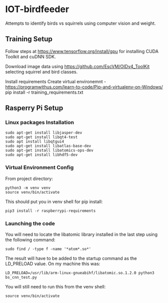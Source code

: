 # IOT-birdfeeder
Attempts to identify birds vs squirrels using computer vision and weight.

## Training Setup
Follow steps at https://www.tensorflow.org/install/gpu for installing CUDA Toolkit and cuDNN SDK.

Download image data using https://github.com/EscVM/OIDv4_ToolKit selecting squirrel and bird classes.

Install requirements
Create virtual environemnt - https://programwithus.com/learn-to-code/Pip-and-virtualenv-on-Windows/
pip install -r training_requirements.txt

## Rasperry Pi Setup

### Linux packages Installation
```
sudo apt-get install libjasper-dev  
sudo apt-get install libqt4-test  
sudo apt install libqtgui4  
sudo apt-get install libatlas-base-dev  
sudo apt-get install libatomics-ops-dev  
sudo apt-get install libhdf5-dev  
```

### Virtual Environment Config
From project directory:  
```
python3 -m venv venv  
source venv/bin/activate  
```
This should put you in venv shell for pip install:  
```
pip3 install -r raspberrypi-requirements  
```

### Launching the code
You will need to locate the libatomic library installed in the last step using the following command:  
```
sudo find / -type f -name '*atom*.so*'  
```
The result will have to be added to the startup command as the LD_PRELOAD value. On my machine this was:  
```
LD_PRELOAD=/usr/lib/arm-linux-gnueabihf/libatomic.so.1.2.0 python3 bs_cnn_test.py  
```
You will still need to run this from the venv shell: 
```
source venv/bin/activate  
```
